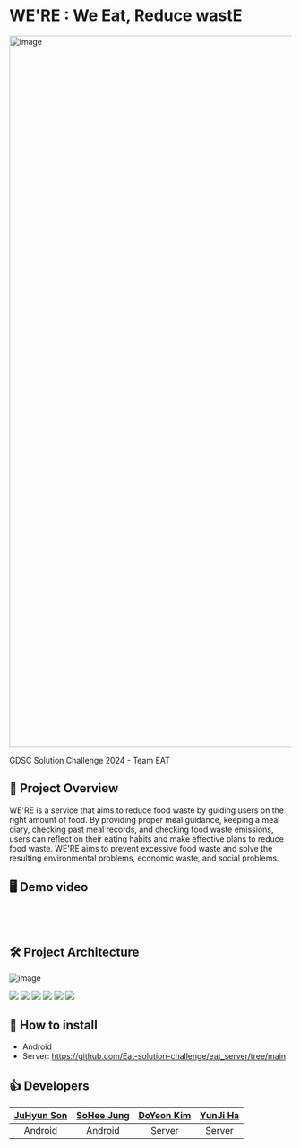 # WE'RE : We Eat, Reduce wastE
<img width="1268" alt="image" src="https://github.com/Eat-solution-challenge/.github/assets/67634926/1575fdae-451c-4c9f-835e-c148fec4ddf6">

GDSC Solution Challenge 2024 - Team EAT 

## 📱 Project Overview
WE'RE is a service that aims to reduce food waste by guiding users on the right amount of food. By providing proper meal guidance, keeping a meal diary, checking past meal records, and checking food waste emissions, users can reflect on their eating habits and make effective plans to reduce food waste. WE'RE aims to prevent excessive food waste and solve the resulting environmental problems, economic waste, and social problems.

## 🖥️ Demo video
<br>
<br>


## 🛠️ Project Architecture
![image](https://github.com/Eat-solution-challenge/.github/assets/67634926/eee8a340-c61c-4c76-bb2f-e68c0a04d2be)

<img src="https://img.shields.io/badge/Android-34A853?style=for-the-badge&logo=android&logoColor=white"> <img src="https://img.shields.io/badge/Kotlin-7F52FF?style=for-the-badge&logo=kotlin&logoColor=white"> <img src="https://img.shields.io/badge/JAVA-007396?style=for-the-badge&logo=java&logoColor=white"> <img src="https://img.shields.io/badge/springboot-6DB33F?style=for-the-badge&logo=springboot&logoColor=white"> <img src="https://img.shields.io/badge/Ubuntu-E95420?style=for-the-badge&logo=ubuntu&logoColor=black"> <img src="https://img.shields.io/badge/mysql-4479A1?style=for-the-badge&logo=mysql&logoColor=white">

## 🌟 How to install

- Android
- Server: https://github.com/Eat-solution-challenge/eat_server/tree/main


## 👍 Developers
<table>
  <thead>
    <tr>
        <th align=center><a href="https://github.com/Juhyuns0n">JuHyun Son</a></td>
        <th align=center><a href="https://github.com/sohee6989">SoHee Jung</a></td>
        <th align=center><a href="https://github.com/doyeoo">DoYeon Kim</a></td>
        <th align=center><a href="https://github.com/yunji118">YunJi Ha</a></td>
    </tr>
  </thead>
    <tr>
        <td align=center>Android</td>
        <td align=center>Android</td>
        <td align=center>Server</td>
        <td align=center>Server</td>
    </tr>
</table>
<br>
